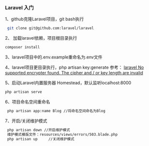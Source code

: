 ### Laravel 入门

1、github克隆Laravel项目，git bash执行

```sh
 git clone git@github.com:laravel/laravel
```
2、 加载laravel依赖，项目根目录执行

```sh
composer install
```

3、laravel项目中的.env.example重命名为.env文件

4、laravel项目更目录执行，php artisan key:generate    参考： [laravel No supported encrypter found. The cipher and / or key length are invalid](http://stackoverflow.com/questions/31512970/laravel-no-supported-encrypter-found-the-cipher-and-or-key-length-are-invalid)

5、启动Laravel内置服务器 Homestead，默认监听localhost:8000

```sh
php artisan serve
```

6、项目命名空间重命名

```sh
 php artisan app:name Blog //将命名空间命名为Blog
```

7、开启/关闭维护模式
```sh
 php artisan down //开启维护模式
 维护模式模版文件：resources/views/errors/503.blade.php
 php artisan up     //关闭维护模式
```
